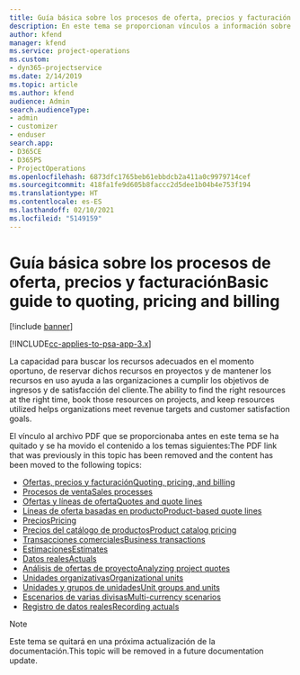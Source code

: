 ```yaml
---
title: Guía básica sobre los procesos de oferta, precios y facturación en Project Service Automation
description: En este tema se proporcionan vínculos a información sobre principios básicos de los procesos de oferta, precios y facturación en Project Service Automation.
author: kfend
manager: kfend
ms.service: project-operations
ms.custom:
- dyn365-projectservice
ms.date: 2/14/2019
ms.topic: article
ms.author: kfend
audience: Admin
search.audienceType:
- admin
- customizer
- enduser
search.app:
- D365CE
- D365PS
- ProjectOperations
ms.openlocfilehash: 6873dfc1765beb61ebbdcb2a411a0c9979714cef
ms.sourcegitcommit: 418fa1fe9d605b8faccc2d5dee1b04b4e753f194
ms.translationtype: HT
ms.contentlocale: es-ES
ms.lasthandoff: 02/10/2021
ms.locfileid: "5149159"
---
```

# <a name="basic-guide-to-quoting-pricing-and-billing"></a><span data-ttu-id="d7797-103">Guía básica sobre los procesos de oferta, precios y facturación</span><span class="sxs-lookup"><span data-stu-id="d7797-103">Basic guide to quoting, pricing and billing</span></span>

[!include [banner](../../includes/psa-now-project-operations.md)]

[!INCLUDE[cc-applies-to-psa-app-3.x](../../includes/cc-applies-to-psa-app-3x.md)]

<span data-ttu-id="d7797-104">La capacidad para buscar los recursos adecuados en el momento oportuno, de reservar dichos recursos en proyectos y de mantener los recursos en uso ayuda a las organizaciones a cumplir los objetivos de ingresos y de satisfacción del cliente.</span><span class="sxs-lookup"><span data-stu-id="d7797-104">The ability to find the right resources at the right time, book those resources on projects, and keep resources utilized helps organizations meet revenue targets and customer satisfaction goals.</span></span> 

<span data-ttu-id="d7797-105">El vínculo al archivo PDF que se proporcionaba antes en este tema se ha quitado y se ha movido el contenido a los temas siguientes:</span><span class="sxs-lookup"><span data-stu-id="d7797-105">The PDF link that was previously in this topic has been removed and the content has been moved to the following topics:</span></span>

- [<span data-ttu-id="d7797-106">Ofertas, precios y facturación</span><span class="sxs-lookup"><span data-stu-id="d7797-106">Quoting, pricing, and billing</span></span>](../quote-bill-price.md)
- [<span data-ttu-id="d7797-107">Procesos de venta</span><span class="sxs-lookup"><span data-stu-id="d7797-107">Sales processes</span></span>](../basic-sales-process.md)
- [<span data-ttu-id="d7797-108">Ofertas y líneas de oferta</span><span class="sxs-lookup"><span data-stu-id="d7797-108">Quotes and quote lines</span></span>](../basic-quote-lines.md)
- [<span data-ttu-id="d7797-109">Líneas de oferta basadas en producto</span><span class="sxs-lookup"><span data-stu-id="d7797-109">Product-based quote lines</span></span>](../product-based-quote-lines.md)
- [<span data-ttu-id="d7797-110">Precios</span><span class="sxs-lookup"><span data-stu-id="d7797-110">Pricing</span></span>](../basic-pricing.md)
- [<span data-ttu-id="d7797-111">Precios del catálogo de productos</span><span class="sxs-lookup"><span data-stu-id="d7797-111">Product catalog pricing</span></span>](../product-catalog-pricing.md)
- [<span data-ttu-id="d7797-112">Transacciones comerciales</span><span class="sxs-lookup"><span data-stu-id="d7797-112">Business transactions</span></span>](../basic-business-transactions.md)
- [<span data-ttu-id="d7797-113">Estimaciones</span><span class="sxs-lookup"><span data-stu-id="d7797-113">Estimates</span></span>](../estimates.md)
- [<span data-ttu-id="d7797-114">Datos reales</span><span class="sxs-lookup"><span data-stu-id="d7797-114">Actuals</span></span>](../actuals.md)
- [<span data-ttu-id="d7797-115">Análisis de ofertas de proyecto</span><span class="sxs-lookup"><span data-stu-id="d7797-115">Analyzing project quotes</span></span>](../basic-analyzing-quotes.md)
- [<span data-ttu-id="d7797-116">Unidades organizativas</span><span class="sxs-lookup"><span data-stu-id="d7797-116">Organizational units</span></span>](../advanced-organizational.md)
- [<span data-ttu-id="d7797-117">Unidades y grupos de unidades</span><span class="sxs-lookup"><span data-stu-id="d7797-117">Unit groups and units</span></span>](../advanced-units.md)
- [<span data-ttu-id="d7797-118">Escenarios de varias divisas</span><span class="sxs-lookup"><span data-stu-id="d7797-118">Multi-currency scenarios</span></span>](../advanced-currency.md)
- [<span data-ttu-id="d7797-119">Registro de datos reales</span><span class="sxs-lookup"><span data-stu-id="d7797-119">Recording actuals</span></span>](../advanced-actuals.md)

> [!NOTE]
> <span data-ttu-id="d7797-120">Este tema se quitará en una próxima actualización de la documentación.</span><span class="sxs-lookup"><span data-stu-id="d7797-120">This topic will be removed in a future documentation update.</span></span> 
